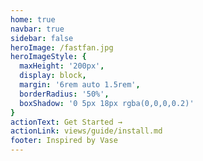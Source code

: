 ```yaml
---
home: true
navbar: true
sidebar: false
heroImage: /fastfan.jpg
heroImageStyle: {
  maxHeight: '200px',
  display: block,
  margin: '6rem auto 1.5rem',
  borderRadius: '50%',
  boxShadow: '0 5px 18px rgba(0,0,0,0.2)'
}
actionText: Get Started →
actionLink: views/guide/install.md
footer: Inspired by Vase
---
```


<ClientOnly>
  <fm-home/>
</ClientOnly>
